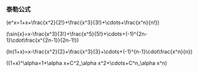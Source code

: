 <!-- @import "/root.css" -->

### 泰勒公式

\(e^x=1+x+\frac{x^2}{2!}+\frac{x^3}{3!}+\cdots+\frac{x^n}{n!}\)

\(\sin{x}=x-\frac{x^3}{3!}+\frac{x^5}{5!}+\cdots+(-1)^{2n-1}\cdot\frac{x^{2n-1}}{2n-1!}\)

\(ln(1+x)=x-\frac{x^2}{2}+\frac{x^3}{3}+\cdots+(-1)^{n-1}\cdot\frac{x^n}{n}\)

\((1+x)^\alpha=1+\alpha x+C^2_\alpha x^2+\cdots+C^n_\alpha x^n\)
